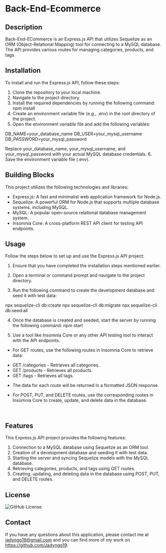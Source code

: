 # Back-End-Ecommerce

## Description

Back-End-ECommerce is an Express.js API that utilizes Sequelize as an ORM (Object-Relational Mapping) tool for connecting to a MySQL database. The API provides various routes for managing categories, products, and tags.

## Installation

To install and run the Express.js API, follow these steps:

1. Clone the repository to your local machine.
2. Navigate to the project directory.
3. Install the required dependencies by running the following command: npm install
4. Create an environment variable file (e.g., .env) in the root directory of the project.
5. Open the environment variable file and add the following variables: 

DB_NAME=your_database_name
DB_USER=your_mysql_username
DB_PASSWORD=your_mysql_password

Replace your_database_name, your_mysql_username, and your_mysql_password with your actual MySQL database credentials.
6. Save the environment variable file (.env).

## Building Blocks

This project utilizes the following technologies and libraries:

* Express.js: A fast and minimalist web application framework for Node.js.
* Sequelize: A powerful ORM for Node.js that supports multiple database systems, including MySQL.
* MySQL: A popular open-source relational database management system.
* Insomnia Core: A cross-platform REST API client for testing API endpoints.

## Usage

Follow the steps below to set up and use the Express.js API project:

1. Ensure that you have completed the installation steps mentioned earlier.

2. Open a terminal or command prompt and navigate to the project directory.

3. Run the following command to create the development database and seed it with test data:

npx sequelize-cli db:create
npx sequelize-cli db:migrate
npx sequelize-cli db:seed:all

4. Once the database is created and seeded, start the server by running the following command: npm start

5. Use a tool like Insomnia Core or any other API testing tool to interact with the API endpoints.

* For GET routes, use the following routes in Insomnia Core to retrieve data:

- GET /categories - Retrieves all categories.
- GET /products - Retrieves all products.
- GET /tags - Retrieves all tags.

* The data for each route will be returned in a formatted JSON response.

* For POST, PUT, and DELETE routes, use the corresponding routes in Insomnia Core to create, update, and delete data in the database.

![]()
![]()
![]()
![]()

## Features

This Express.js API project provides the following features:

1. Connection to a MySQL database using Sequelize as an ORM tool.
2. Creation of a development database and seeding it with test data.
3. Starting the server and syncing Sequelize models with the MySQL database.
4. Retrieving categories, products, and tags using GET routes.
5. Creating, updating, and deleting data in the database using POST, PUT, and DELETE routes.

## License

![GitHub License](https://img.shields.io/badge/license-MIT-blue.svg)

## Contact

If you have any questions about this application, please contact me at jadyngg19@gmail.com and you can find more of my work on https://github.com/Jadyngg19.